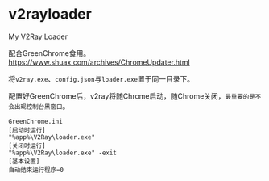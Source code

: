 # v2rayloader
My V2Ray Loader

配合GreenChrome食用。https://www.shuax.com/archives/ChromeUpdater.html

将`v2ray.exe`、`config.json`与`loader.exe`置于同一目录下。

配置好GreenChrome后，v2ray将随Chrome启动，随Chrome关闭，`最重要的是不会出现控制台黑窗口`。
```text
GreenChrome.ini
[启动时运行]
"%app%\V2Ray\loader.exe"
[关闭时运行]
"%app%\V2Ray\loader.exe" -exit
[基本设置]
自动结束运行程序=0
```
